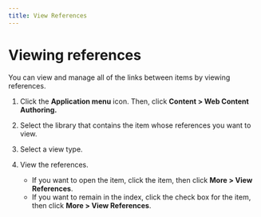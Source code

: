 ```yaml
---
title: View References
---
```


# Viewing references


You can view and manage all of the links between items by viewing references.

1.  Click the **Application menu** icon. Then, click **Content > Web Content Authoring.**

2.  Select the library that contains the item whose references you want to view.

3.  Select a view type.

4.  View the references.

    -   If you want to open the item, click the item, then click **More > View References**.
    -   If you want to remain in the index, click the check box for the item, then click **More > View References**.

